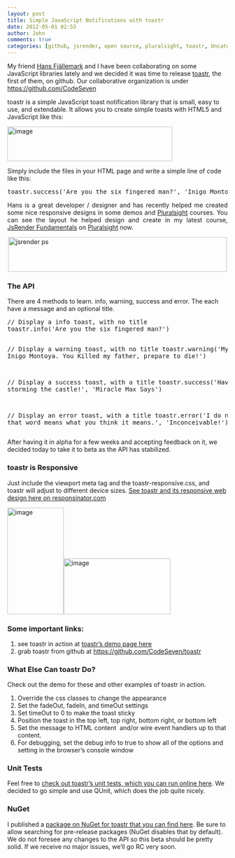 ```yaml
---
layout: post
title: Simple JavaScript Notifications with toastr
date: 2012-05-01 02:53
author: John
comments: true
categories: [github, jsrender, open source, pluralsight, toastr, Uncategorized]
---
```

<p>My friend <a href="http://twitter.com/hfjallemark">Hans Fj&auml;llemark</a> and I have been collaborating on some JavaScript libraries lately and we decided it was time to release <a href="http://jpapa.me/c7toastr">toastr</a>, the first of them, on github. Our collaborative organization is under <a href="https://github.com/CodeSeven" title="https://github.com/CodeSeven">https://github.com/CodeSeven</a>&nbsp;</p>
<p>toastr is a simple JavaScript toast notification library that is small, easy to use, and extendable. It allows you to create simple toasts with HTML5 and JavaScript like this:</p>
<p><a href="/wp-content/uploads/media/Windows-Live-Writer/toastr_13960/image_2.png"><img height="79" width="377" src="/wp-content/uploads/media/Windows-Live-Writer/toastr_13960/image_thumb.png" alt="image" border="0" title="image" style="background-image: none; padding-left: 0px; padding-right: 0px; display: inline; padding-top: 0px; border-width: 0px;" /></a></p>
<p>Simply include the files in your HTML page and write a simple line of code like this:</p>
<pre class="prettyprint linenums">toastr.success('Are you the six fingered man?', 'Inigo Montoya');</pre>

<p align="justify">Hans is a great developer / designer and has recently helped me created some nice responsive designs in some demos and <a href="http://www.pluralsight-training.net/">Pluralsight</a> courses. You can see the layout he helped design and create in my latest course, <a href="http://jpapa.me/jsrenderps">JsRender Fundamentals</a> on <a href="http://www.pluralsight-training.net/">Pluralsight</a> now.</p>

<p><a href="http://jpapa.me/jsrenderps"><img height="79" width="500" src="/wp-content/uploads/media/Windows-Live-Writer/toastr_13960/jsrender%20ps_31c81a43-2ce7-4e2f-994d-bb523e799492.png" alt="jsrender ps" border="0" title="jsrender ps" style="background-image: none; padding-left: 0px; padding-right: 0px; display: block; float: none; margin-left: auto; margin-right: auto; padding-top: 0px; border-width: 0px;" /></a></p>
<h3>The API</h3>
<p>There are 4 methods to learn. info, warning, success and error. The each have a message and an optional title.</p>
<pre class="prettyprint linenums">
// Display a info toast, with no title
toastr.info('Are you the six fingered man?')

// Display a warning toast, with no title
toastr.warning('My name is Inigo Montoya. You Killed my father, prepare to die!')

// Display a success toast, with a title
toastr.success('Have fun storming the castle!', 'Miracle Max Says')

// Display an error toast, with a title
toastr.error('I do not think that word means what you think it means.', 'Inconceivable!')
</pre>

<p>After having it in alpha for a few weeks and accepting feedback on it, we decided today to take it to beta as the API has stabilized.&nbsp;</p>
<h3>toastr is Responsive</h3>
<p>Just include the viewport meta tag and the toastr-responsive.css, and toastr will adjust to different device sizes. <a href="http://www.responsinator.com/?url=http%3A%2F%2Fcodeseven.github.com%2Ftoastr%2F">See toastr and its responsive web design here on responsinator.com</a>&nbsp;</p>
<p><a href="/wp-content/uploads/media/Windows-Live-Writer/toastr_13960/image_4.png"><img height="244" width="129" src="/wp-content/uploads/media/Windows-Live-Writer/toastr_13960/image_thumb_1.png" alt="image" border="0" title="image" style="background-image: none; padding-left: 0px; padding-right: 0px; display: inline; padding-top: 0px; border-width: 0px;" /></a><a href="/wp-content/uploads/media/Windows-Live-Writer/toastr_13960/image_6.png"><img height="128" width="244" src="/wp-content/uploads/media/Windows-Live-Writer/toastr_13960/image_thumb_2.png" alt="image" border="0" title="image" style="background-image: none; margin: 0px; padding-left: 0px; padding-right: 0px; display: inline; padding-top: 0px; border-width: 0px;" /></a></p>
<h3>Some important links:</h3>
<ol>
<li>see toastr in action at <a href="http://codeseven.github.com/toastr/">toastr&rsquo;s demo page here</a> </li>
<li>grab toastr from github at <a href="https://github.com/CodeSeven/toastr">https://github.com/CodeSeven/toastr</a></li>
</ol>
<h3><strong>What Else Can toastr Do?</strong></h3>
<p>Check out the demo for these and other examples of toastr in action.</p>
<ol>
<li>Override the css classes to change the appearance </li>
<li>Set the fadeOut, fadeIn, and timeOut settings </li>
<li>Set timeOut to 0 to make the toast sticky </li>
<li>Position the toast in the top left, top right, bottom right, or bottom left </li>
<li>Set the message to HTML content&nbsp; and/or wire event handlers up to that content. </li>
<li>For debugging, set the debug info to true to show all of the options and setting in the browser&rsquo;s console window</li>
</ol>
<h3><strong>Unit Tests</strong></h3>
<p>Feel free to <a href="http://codeseven.github.com/toastr/tests/toastr-unit-tests.html">check out toastr&rsquo;s unit tests, which you can run online here</a>. We decided to go simple and use QUnit, which does the job quite nicely.</p>
<h3>NuGet</h3>
<p>I published a <a href="https://nuget.org/packages/toastr">package on NuGet for toastr that you can find here</a>. Be sure to allow searching for pre-release packages (NuGet disables that by default). We do not foresee any changes to the API so this beta should be pretty solid. If we receive no major issues, we&rsquo;ll go RC very soon.</p>
